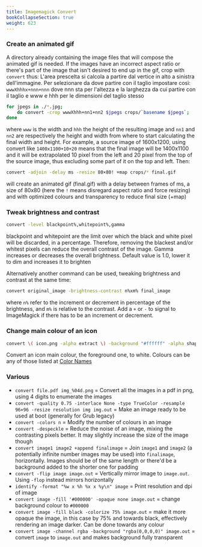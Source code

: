 ```yaml
---
title: Imagemagick Convert
bookCollapseSection: true
weight: 623
---
```


### Create an animated gif

A directory already containing the image files that will compose the animated gif is needed. If the images have an incorrect aspect ratio or there's part of the image that isn't desired to end up in the gif, crop with `convert` thus:
L'area prescelta si calcola a partire dal vertice in alto a sinistra dell'immagine. Per selezionare da dove partire con il taglio impostare così: `wwwXhhhx+nnn+nnn` dove nnn sta per l'altezza e la larghezza da cui partire con il taglio e www e hhh per le dimensioni del taglio stesso

```bash
for jpegs in ./*.jpg; 
	do convert -crop wwwXhhh+nn1+nn2 $jpegs crops/`basename $jpegs`;
done
```

where `www` is the width and `hhh` the height of the resulting image and `nn1` and `nn2` are respectively the height and width from where to start calculating the final width and height. For example, a source image of 1600x1200, using convert like `1400x1100+10+20` means that the final image will be 1400x1100 and it will be extrapolated 10 pixel from the left and 20 pixel from the top of the source image, thus excluding some part of it on the top and left. Then:

```bash
convert -adjoin -delay ms -resize 80×80! +map crops/* final.gif
```

will create an animated gif (final.gif) with a delay between frames of ms, a size of 80x80 (here the `!` means disregard aspect ratio and force resizing) and with optimized colours and transparency to reduce final size (+map)

### Tweak brightness and contrast

```bash
convert -level blackpoint%,whitepoint%,gamma
```

blackpoint and whitepoint are the limit over which the black and white pixel will be discarded, in a percentage. Therefore, removing the blackest and/or whitest pixels can reduce the overall contrast of the image. Gamma increases or decreases the overall brightness. Default value is 1.0, lower it to dim and increases it to brighten

Alternatively another command can be used, tweaking brightness and contrast at the same time:

```bash
convert original_image -brightness-contrast n%xm% final_image
```

where `n%` refer to the increment or decrement in percentage of the brightness, and `m%` is relative to the contrast. Add a `+` or `-` to signal to ImageMagick if there has to be an increment or decrement.

### Change main colour of an icon

```bash
convert \( icon.png -alpha extract \) -background "#ffffff" -alpha shape white-icon.png
```

Convert an icon main colour, the foreground one, to white. Colours can be any of those listed at [Color Names](http://www.imagemagick.org/script/color.php)

### Various

* `convert file.pdf img_%04d.png` = Convert all the images in a pdf in png, using 4 digits to enumerate the images
* `convert -quality 0.75 -interlace None -type TrueColor -resample 96×96 -resize resolution img img.out` = Make an image ready to be used at boot (generally for Grub legacy)
* `convert -colors n` = Modify the number of colours in an image 
* `convert -despeckle` = Reduce the noise of an image, mixing the contrasting pixels better. It may slightly increase the size of the image though
* `convert image1 image2 +append finalimage` = Join `image1` and `image2` (a potentially infinite number images may be used) into `finalimage`, horizontally. Images should be of the same length or there'd be a background added to the shorter one for padding
* `convert -flip image image.out` = Vertically mirror image to `image.out`. Using `-flop` instead mirrors horizontally
* `identify -format "%w x %h %x x %y\n" image` = Print resolution and dpi of image
* `convert image -fill '#000000' -opaque none image.out` = change background colour to `#000000`
* `convert image -fill black -colorize 75% image.out` = make it more opaque the image, in this case by 75% and towards black, effectively rendering an image darker. Can be done towards any colour
* `convert image -channel rgba -background "rgba(0,0,0,0)" image.out` = convert `image` to `image.out` and makes background fully transparent
